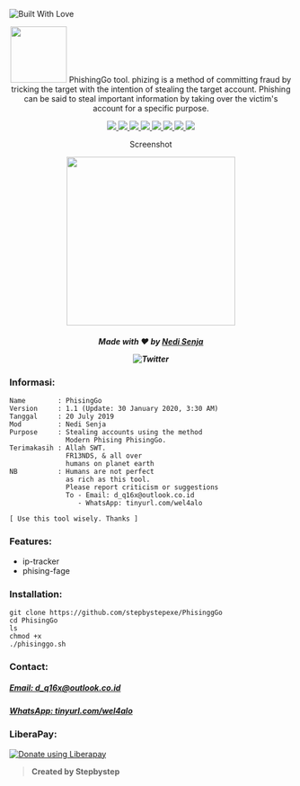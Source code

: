 <p align="left">
  <a><img title="Built With Love" src="https://forthebadge.com/images/badges/built-with-love.svg" ></a>
 </p>
<p align="center">
  <img src="Logo.png" width="100">
  PhishingGo tool. phizing is a method of committing fraud by tricking the target with the intention of stealing the target account. Phishing can be said to steal important information by taking over the victim's account for a specific purpose.
</p>
<p align="center">
  <a href="https://www.gnu.org/software/bash/">
    <img src="https://img.shields.io/badge/Bash-5.0-success.svg">
  </a>
  <a href="https://github.com/stepbystepexe/PhisingGo/blob/master/LICENSE">
    <img src="https://img.shields.io/badge/License-GPL%203-red.svg">
  </a>
  <a href="https://github.com/stepbystepexe/PhisingGo/releases">
    <img src="https://img.shields.io/badge/Release-1.1-blue.svg">
  </a>
  <a href="https://github.com/stepbystepexe/PhisingGo/pulls">
    <img src="https://img.shields.io/badge/Pull%20Request-0-important.svg">
  </a>
  <a href="https://github.com/stepbystepexe/PhisingGo/projects">
    <img src="https://img.shields.io/badge/Projects-None-blueviolet.svg">
  </a>
  <a href="https://github.com/stepbystepexe/PhisingGo/issues">
    <img src="https://img.shields.io/badge/Issues-1-yellowgreen.svg">
  </a>
  <a href="https://github.com/stepbystepexe/PhisingGo/security/policy">
    <img src="https://img.shields.io/badge/Security-Policy-ff69b4.svg">
  </a>
  <a href="https://opensource.org">
    <img src="https://img.shields.io/badge/Open%20Source-●-lightgray.svg">
  </a>
</p>
<p align="center">
  Screenshot
</p>
<p align="center">
  <img src="Skrinsut.png" width="300">
</a>
</p>
<h5>
<p align="center">
  Made with ❤️ by <a href="https://github.com/stepbystepexe">Nedi Senja</a>
</p>
<p align="center">
 <img src="https://img.shields.io/twitter/url?url=https%3A%2F%2Fgithub.com%2Stepbystepexe%2FPhisingGo" alt="Twitter">
</p>
</h5>

### Informasi:
```text
Name        : PhisingGo
Version     : 1.1 (Update: 30 January 2020, 3:30 AM)
Tanggal     : 20 July 2019
Mod         : Nedi Senja
Purpose     : Stealing accounts using the method
              Modern Phising PhisingGo.
Terimakasih : Allah SWT.
              FR13NDS, & all over
              humans on planet earth
NB          : Humans are not perfect
              as rich as this tool.
              Please report criticism or suggestions
              To - Email: d_q16x@outlook.co.id
                 - WhatsApp: tinyurl.com/wel4alo

[ Use this tool wisely. Thanks ]
```

### Features:
+ ip-tracker
+ phising-fage

### Installation:
```text
git clone https://github.com/stepbystepexe/PhisinggGo
cd PhisingGo
ls
chmod +x
./phisinggo.sh
```
### Contact:

<h5> <a href="http://d_q16x@outlook.co.id">Email: d_q16x@outlook.co.id</a>
</h5>
<h5> <a href="https://tinyurl.com/wel4alo">WhatsApp: tinyurl.com/wel4alo</a>
</h5>

### LiberaPay:
<noscript><a href="https://liberapay.com/stepbystepexe/donate"><img alt="Donate using Liberapay" src="https://liberapay.com/assets/widgets/donate.svg"></a></noscript>

>**Created by Stepbystep**
